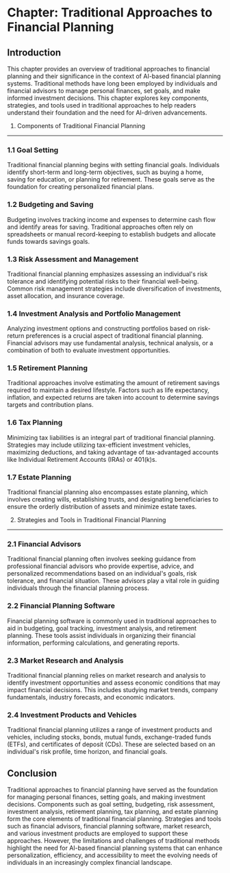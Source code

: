 Chapter: Traditional Approaches to Financial Planning
=====================================================

Introduction
------------

This chapter provides an overview of traditional approaches to financial planning and their significance in the context of AI-based financial planning systems. Traditional methods have long been employed by individuals and financial advisors to manage personal finances, set goals, and make informed investment decisions. This chapter explores key components, strategies, and tools used in traditional approaches to help readers understand their foundation and the need for AI-driven advancements.

1. Components of Traditional Financial Planning
-----------------------------------------------

### 1.1 Goal Setting

Traditional financial planning begins with setting financial goals. Individuals identify short-term and long-term objectives, such as buying a home, saving for education, or planning for retirement. These goals serve as the foundation for creating personalized financial plans.

### 1.2 Budgeting and Saving

Budgeting involves tracking income and expenses to determine cash flow and identify areas for saving. Traditional approaches often rely on spreadsheets or manual record-keeping to establish budgets and allocate funds towards savings goals.

### 1.3 Risk Assessment and Management

Traditional financial planning emphasizes assessing an individual's risk tolerance and identifying potential risks to their financial well-being. Common risk management strategies include diversification of investments, asset allocation, and insurance coverage.

### 1.4 Investment Analysis and Portfolio Management

Analyzing investment options and constructing portfolios based on risk-return preferences is a crucial aspect of traditional financial planning. Financial advisors may use fundamental analysis, technical analysis, or a combination of both to evaluate investment opportunities.

### 1.5 Retirement Planning

Traditional approaches involve estimating the amount of retirement savings required to maintain a desired lifestyle. Factors such as life expectancy, inflation, and expected returns are taken into account to determine savings targets and contribution plans.

### 1.6 Tax Planning

Minimizing tax liabilities is an integral part of traditional financial planning. Strategies may include utilizing tax-efficient investment vehicles, maximizing deductions, and taking advantage of tax-advantaged accounts like Individual Retirement Accounts (IRAs) or 401(k)s.

### 1.7 Estate Planning

Traditional financial planning also encompasses estate planning, which involves creating wills, establishing trusts, and designating beneficiaries to ensure the orderly distribution of assets and minimize estate taxes.

2. Strategies and Tools in Traditional Financial Planning
---------------------------------------------------------

### 2.1 Financial Advisors

Traditional financial planning often involves seeking guidance from professional financial advisors who provide expertise, advice, and personalized recommendations based on an individual's goals, risk tolerance, and financial situation. These advisors play a vital role in guiding individuals through the financial planning process.

### 2.2 Financial Planning Software

Financial planning software is commonly used in traditional approaches to aid in budgeting, goal tracking, investment analysis, and retirement planning. These tools assist individuals in organizing their financial information, performing calculations, and generating reports.

### 2.3 Market Research and Analysis

Traditional financial planning relies on market research and analysis to identify investment opportunities and assess economic conditions that may impact financial decisions. This includes studying market trends, company fundamentals, industry forecasts, and economic indicators.

### 2.4 Investment Products and Vehicles

Traditional financial planning utilizes a range of investment products and vehicles, including stocks, bonds, mutual funds, exchange-traded funds (ETFs), and certificates of deposit (CDs). These are selected based on an individual's risk profile, time horizon, and financial goals.

Conclusion
----------

Traditional approaches to financial planning have served as the foundation for managing personal finances, setting goals, and making investment decisions. Components such as goal setting, budgeting, risk assessment, investment analysis, retirement planning, tax planning, and estate planning form the core elements of traditional financial planning. Strategies and tools such as financial advisors, financial planning software, market research, and various investment products are employed to support these approaches. However, the limitations and challenges of traditional methods highlight the need for AI-based financial planning systems that can enhance personalization, efficiency, and accessibility to meet the evolving needs of individuals in an increasingly complex financial landscape.
